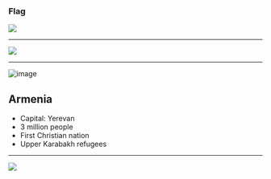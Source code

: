 ### Flag

![](https://upload.wikimedia.org/wikipedia/commons/2/2f/Flag_of_Armenia.svg)

---

![](https://upload.wikimedia.org/wikipedia/commons/9/96/Armenia_%28orthographic_projection%29.svg)

---

![image](https://res.cloudinary.com/kiekies/image/upload/v1700417299/prayer/jf1jzmauqqndyxovcm9i.jpg)

## Armenia

- Capital: Yerevan
- 3 million people
- First Christian nation
- Upper Karabakh refugees

---

![](https://player.vimeo.com/video/22048631)
